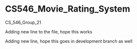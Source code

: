 # CS546_Movie_Rating_System
CS_546_Group_21

Adding new line to the file, hope this works

Adding new line, hope this goes in development branch as well
